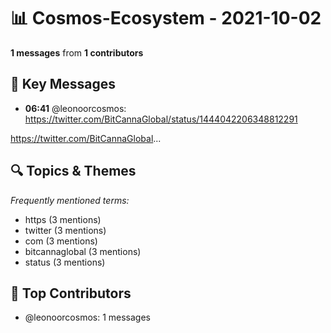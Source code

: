 # 📊 Cosmos-Ecosystem - 2021-10-02
**1 messages** from **1 contributors**

## 💬 Key Messages
- **06:41** @leonoorcosmos: https://twitter.com/BitCannaGlobal/status/1444042206348812291

https://twitter.com/BitCannaGlobal...

## 🔍 Topics & Themes
*Frequently mentioned terms:*
- https (3 mentions)
- twitter (3 mentions)
- com (3 mentions)
- bitcannaglobal (3 mentions)
- status (3 mentions)

## 👥 Top Contributors
- @leonoorcosmos: 1 messages